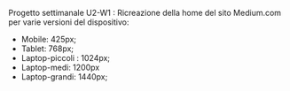 Progetto settimanale U2-W1 : Ricreazione della home del sito Medium.com per varie versioni del dispositivo:
- Mobile: 425px;
- Tablet: 768px;
- Laptop-piccoli : 1024px;
- Laptop-medi: 1200px
- Laptop-grandi: 1440px;

